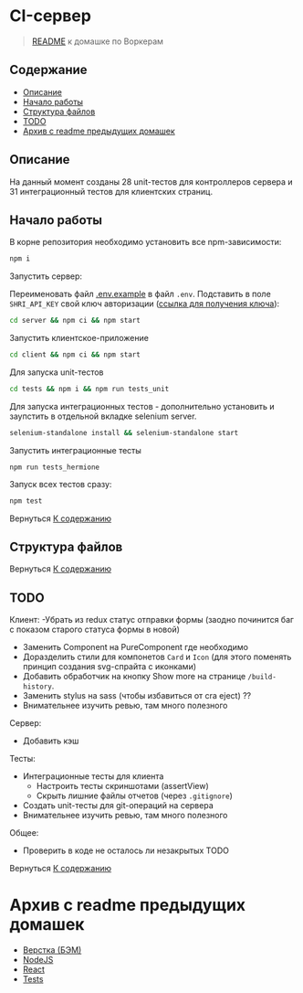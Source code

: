 # CI-сервер

> [README](README-SW.md) к домашке по Воркерам

## Содержание <a name="content_table"></a>

- [Описание](#about)
- [Начало работы](#getting_started)
- [Структура файлов](#file_tree)
- [TODO](#todo)
- [Архив с readme предыдущих домашек](#archive)

## Описание <a name="about"></a>

На данный момент созданы 28 unit-тестов для контроллеров сервера и 31 интеграционный тестов для клиентских страниц.


## Начало работы <a name="getting_started"></a>

В корне репозитория необходимо установить все npm-зависимости:
```bash
npm i
``` 

Запустить сервер:

Переименовать файл [.env.example](server/.env.example) в файл `.env`. Подставить в поле `SHRI_API_KEY` свой ключ авторизации ([ссылка для получения ключа](https://hw.shri.yandex/)):

```bash
cd server && npm ci && npm start
```
Запустить клиентское-приложение
```bash
cd client && npm ci && npm start
```

Для запуска unit-тестов
```bash
cd tests && npm i && npm run tests_unit
```
Для запуска интеграционных тестов - дополнительно установить и заупстить в отдельной вкладке selenium server.
```bash
selenium-standalone install && selenium-standalone start
```
Запустить интеграционные тесты
```
npm run tests_hermione
```
Запуск всех тестов сразу:
```bash
npm test
``` 

Вернуться [К содержанию](#content_table)

## Структура файлов <a name="file_tree"></a>

Вернуться [К содержанию](#content_table)

## TODO <a name="todo"></a>


Клиент:
-Убрать из redux статус отправки формы (заодно починится баг с показом старого статуса формы в новой)
- Заменить Component на PureComponent где необходимо
- Доразделить стили для компонетов `Card` и `Icon` (для этого поменять принцип создания svg-спрайта с иконками)
- Добавить обработчик на кнопку Show more на странице `/build-history`.
- Заменить stylus на sass (чтобы избавиться от cra eject) ??
- Внимательнее изучить ревью, там много полезного

Сервер:
- Добавить кэш

Тесты:
- Интеграционные тесты для клиента
   - Настроить тесты скриншотами (assertView)
   - Скрыть лишние файлы отчетов (через `.gitignore`)
- Создать unit-тесты для git-операций на сервера
- Внимательнее изучить ревью, там много полезного

Общее:
- Проверить в коде не осталось ли незакрытых TODO

Вернуться [К содержанию](#content_table)



# Архив с readme предыдущих домашек <a name="archive"></a>

- [Верстка (БЭМ)](README-BEM.md)
- [NodeJS](README-NODEJS.md)
- [React](README-REACT.md)
- [Tests](README-TESTS.md)
